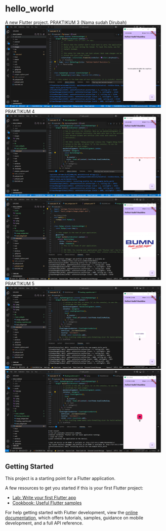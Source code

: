 # hello_world

A new Flutter project.
PRAKTIKUM 3 (Nama sudah Dirubah)
!['Screenshoot Hello World](images/1.png)
PRAKTIKUM 4
!['Screenshoot Hello World](images/2.png)
!['Screenshoot Hello World](images/3.png)
PRAKTIKUM 5
!['Screenshoot Hello World](images/4.png)
!['Screenshoot Hello World](images/5.png)


## Getting Started

This project is a starting point for a Flutter application.

A few resources to get you started if this is your first Flutter project:

- [Lab: Write your first Flutter app](https://docs.flutter.dev/get-started/codelab)
- [Cookbook: Useful Flutter samples](https://docs.flutter.dev/cookbook)

For help getting started with Flutter development, view the
[online documentation](https://docs.flutter.dev/), which offers tutorials,
samples, guidance on mobile development, and a full API reference.
